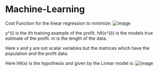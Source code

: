 # Machine-Learning

Cost Function for the linear regression to minimize:
![image](https://user-images.githubusercontent.com/63281063/184524885-1435ff44-3cfa-405c-a69f-27a26995ac6a.png)

y^(i) is the ith training example of the profit.
hθ(x^(i)) is the models true estimate of the profit.
m is the length of the data.

Here x and y are not scalar variables but the matrices which have the population and the profit data.


Here hθ(x) is the hypothesis and given by the Linear model is:
![image](https://user-images.githubusercontent.com/63281063/184524912-2083bc1e-b038-4049-b16e-55ed4cff04a0.png)
